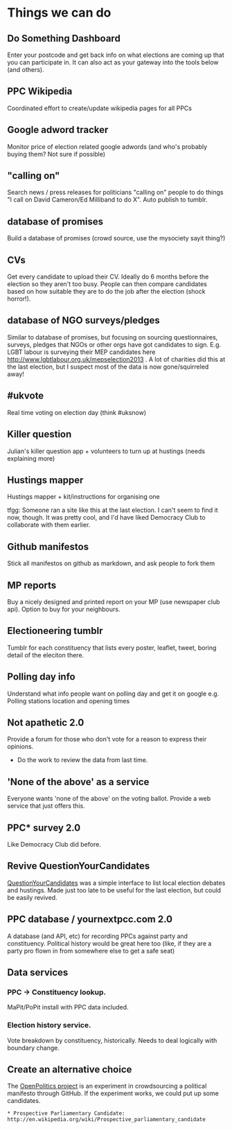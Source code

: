 # Things we can do

## Do Something Dashboard

Enter your postcode and get back info on what elections are coming up that you can participate in. It can also act as your gateway into the tools below (and others).

## PPC Wikipedia

Coordinated effort to create/update wikipedia pages for all PPCs

## Google adword tracker

Monitor price of election related google adwords (and who's probably buying them? Not sure if possible)


## "calling on"

Search news / press releases for politicians "calling on" people to do things "I call on David Cameron/Ed Milliband to do X". Auto publish to tumblr.


## database of promises

Build a database of promises (crowd source, use the mysociety sayit thing?)

## CVs

Get every candidate to upload their CV. Ideally do 6 months before the election so they aren't too busy. People can then compare candidates based on how suitable they are to do the job after the election (shock horror!).

## database of NGO surveys/pledges

Similar to database of promises, but focusing on sourcing questionnaires, surveys, pledges that NGOs or other orgs have got candidates to sign. E.g. LGBT labour is surveying their MEP candidates here http://www.lgbtlabour.org.uk/mepselection2013 . A lot of charities did this at the last election, but I suspect most of the data is now gone/squirreled away!

## #ukvote

Real time voting on election day (think #uksnow)

## Killer question

Julian's killer question app + volunteers to turn up at hustings (needs explaining more)

## Hustings mapper

Hustings mapper + kit/instructions for organising one

tfgg: Someone ran a site like this at the last election. I can't seem to find it now, though. It was pretty cool, and I'd have liked Democracy Club to collaborate with them earlier.

## Github manifestos
Stick all manifestos on github as markdown, and ask people to fork them

## MP reports
Buy a nicely designed and printed report on your MP (use newspaper club api). Option to buy for your neighbours.

## Electioneering tumblr

Tumblr for each constituency that lists every poster, leaflet, tweet, boring detail of the eleciton there.

## Polling day info

Understand what info people want on polling day and get it on google e.g. Polling stations location and opening times

## Not apathetic 2.0

Provide a forum for those who don't vote for a reason to express their opinions.

* Do the work to review the data from last time.

## 'None of the above' as a service

Everyone wants 'none of the above' on the voting ballot.  Provide a web service that just offers this.

## PPC* survey 2.0

Like Democracy Club did before.  

## Revive QuestionYourCandidates

[QuestionYourCandidates](https://github.com/Floppy/questionyourcandidates) was a simple interface to list local election debates and hustings. Made just too late to be useful for the last election, but could be easily revived.

## PPC database / yournextpcc.com 2.0

A database (and API, etc) for recording PPCs against party and constituency.  Political history would be great here too (like, if they are a party pro flown in from somewhere else to get a safe seat)


## Data services

### PPC -> Constituency lookup.

MaPit/PoPit install with PPC data included.

### Election history service. 

Vote breakdown by constituency, historically.  Needs to deal logically with boundary change.


## Create an alternative choice

The [OpenPolitics project](http://openpolitics.github.io/manifesto) is an experiment in crowdsourcing a political manifesto through GitHub. If the experiment works, we could put up some candidates.

    * Prospective Parliamentary Candidate: http://en.wikipedia.org/wiki/Prospective_parliamentary_candidate
